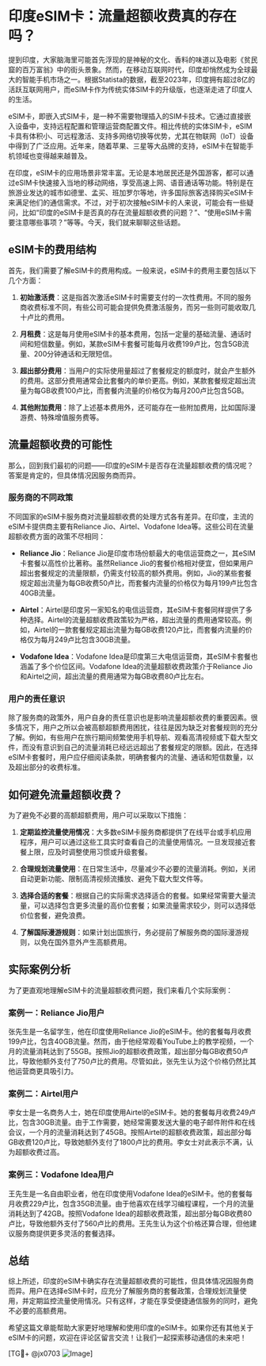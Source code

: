 # 印度eSIM卡：流量超额收费真的存在吗？

提到印度，大家脑海里可能首先浮现的是神秘的文化、香料的味道以及电影《贫民窟的百万富翁》中的街头景象。然而，在移动互联网时代，印度却悄然成为全球最大的智能手机市场之一。根据Statista的数据，截至2023年，印度拥有超过8亿的活跃互联网用户，而eSIM卡作为传统实体SIM卡的升级版，也逐渐走进了印度人的生活。

eSIM卡，即嵌入式SIM卡，是一种不需要物理插入的SIM卡技术。它通过直接嵌入设备中，支持远程配置和管理运营商配置文件。相比传统的实体SIM卡，eSIM卡具有体积小、可远程激活、支持多网络切换等优势，尤其在物联网（IoT）设备中得到了广泛应用。近年来，随着苹果、三星等大品牌的支持，eSIM卡在智能手机领域也变得越来越普及。

在印度，eSIM卡的应用场景非常丰富。无论是本地居民还是外国游客，都可以通过eSIM卡快速接入当地的移动网络，享受高速上网、语音通话等功能。特别是在旅游业发达的城市如德里、孟买、班加罗尔等地，许多国际旅客选择购买eSIM卡来满足他们的通信需求。不过，对于初次接触eSIM卡的人来说，可能会有一些疑问，比如“印度的eSIM卡是否真的存在流量超额收费的问题？”、“使用eSIM卡需要注意哪些事项？”等等。今天，我们就来聊聊这些话题。

## eSIM卡的费用结构

首先，我们需要了解eSIM卡的费用构成。一般来说，eSIM卡的费用主要包括以下几个方面：

1. **初始激活费**：这是指首次激活eSIM卡时需要支付的一次性费用。不同的服务商收费标准不同，有些公司可能会提供免费激活服务，而另一些则可能收取几十卢比的费用。
   
2. **月租费**：这是每月使用eSIM卡的基本费用，包括一定量的基础流量、通话时间和短信数量。例如，某款eSIM卡套餐可能每月收费199卢比，包含5GB流量、200分钟通话和无限短信。

3. **超出部分费用**：当用户的实际使用量超过了套餐规定的额度时，就会产生额外的费用。这部分费用通常会比套餐内的单价更高。例如，某款套餐规定超出流量为每GB收费100卢比，而套餐内流量的价格仅为每月200卢比包含5GB。

4. **其他附加费用**：除了上述基本费用外，还可能存在一些附加费用，比如国际漫游费、特殊增值服务费等。

## 流量超额收费的可能性

那么，回到我们最初的问题——印度的eSIM卡是否存在流量超额收费的情况呢？答案是肯定的，但具体情况因服务商而异。

### 服务商的不同政策

不同国家的eSIM卡服务商对流量超额收费的处理方式各有差异。在印度，主流的eSIM卡提供商主要有Reliance Jio、Airtel、Vodafone Idea等。这些公司在流量超额收费方面的政策不尽相同：

- **Reliance Jio**：Reliance Jio是印度市场份额最大的电信运营商之一，其eSIM卡套餐以高性价比著称。虽然Reliance Jio的套餐价格相对便宜，但如果用户超出套餐规定的流量限额，仍需支付较高的额外费用。例如，Jio的某些套餐规定超出流量为每GB收费50卢比，而套餐内流量的价格仅为每月199卢比包含40GB流量。

- **Airtel**：Airtel是印度另一家知名的电信运营商，其eSIM卡套餐同样提供了多种选择。Airtel的流量超额收费政策较为严格，超出流量的费用通常较高。例如，Airtel的一款套餐规定超出流量为每GB收费120卢比，而套餐内流量的价格仅为每月249卢比包含30GB流量。

- **Vodafone Idea**：Vodafone Idea是印度第三大电信运营商，其eSIM卡套餐也涵盖了多个价位区间。Vodafone Idea的流量超额收费政策介于Reliance Jio和Airtel之间，超出流量的费用通常为每GB收费80卢比左右。

### 用户的责任意识

除了服务商的政策外，用户自身的责任意识也是影响流量超额收费的重要因素。很多情况下，用户之所以会被高额超额费用困扰，往往是因为缺乏对套餐规则的充分了解。例如，有些用户在旅行期间频繁使用手机导航、观看高清视频或下载大型文件，而没有意识到自己的流量消耗已经远远超出了套餐规定的限额。因此，在选择eSIM卡套餐时，用户应仔细阅读条款，明确套餐内的流量、通话和短信数量，以及超出部分的收费标准。

## 如何避免流量超额收费？

为了避免不必要的高额超额费用，用户可以采取以下措施：

1. **定期监控流量使用情况**：大多数eSIM卡服务商都提供了在线平台或手机应用程序，用户可以通过这些工具实时查看自己的流量使用情况。一旦发现接近套餐上限，应及时调整使用习惯或升级套餐。

2. **合理规划流量使用**：在日常生活中，尽量减少不必要的流量消耗。例如，关闭自动更新功能、限制高清视频流播放、避免下载大型文件等。

3. **选择合适的套餐**：根据自己的实际需求选择适合的套餐。如果经常需要大量流量，可以选择包含更多流量的高价位套餐；如果流量需求较少，则可以选择低价位套餐，避免浪费。

4. **了解国际漫游规则**：如果计划出国旅行，务必提前了解服务商的国际漫游规则，以免在国外意外产生高额费用。

## 实际案例分析

为了更直观地理解eSIM卡的流量超额收费问题，我们来看几个实际案例：

### 案例一：Reliance Jio用户

张先生是一名留学生，他在印度使用Reliance Jio的eSIM卡。他的套餐每月收费199卢比，包含40GB流量。然而，由于他经常观看YouTube上的教学视频，一个月的流量消耗达到了55GB。按照Jio的超额收费政策，超出部分每GB收费50卢比，导致他额外支付了750卢比的费用。尽管如此，张先生认为这个价格仍然比其他运营商更具吸引力。

### 案例二：Airtel用户

李女士是一名商务人士，她在印度使用Airtel的eSIM卡。她的套餐每月收费249卢比，包含30GB流量。由于工作需要，她经常需要发送大量的电子邮件附件和在线会议，一个月的流量消耗达到了45GB。按照Airtel的超额收费政策，超出部分每GB收费120卢比，导致她额外支付了1800卢比的费用。李女士对此表示不满，认为超额收费过高。

### 案例三：Vodafone Idea用户

王先生是一名自由职业者，他在印度使用Vodafone Idea的eSIM卡。他的套餐每月收费229卢比，包含35GB流量。由于他喜欢在线学习编程课程，一个月的流量消耗达到了42GB。按照Vodafone Idea的超额收费政策，超出部分每GB收费80卢比，导致他额外支付了560卢比的费用。王先生认为这个价格还算合理，但他建议服务商提供更多灵活的套餐选择。

## 总结

综上所述，印度的eSIM卡确实存在流量超额收费的可能性，但具体情况因服务商而异。用户在选择eSIM卡时，应充分了解服务商的套餐政策，合理规划流量使用，并定期监控流量使用情况。只有这样，才能在享受便捷通信服务的同时，避免不必要的高额费用。

希望这篇文章能帮助大家更好地理解和使用印度的eSIM卡。如果你还有其他关于eSIM卡的问题，欢迎在评论区留言交流！让我们一起探索移动通信的未来吧！

[TG💪+ @jx0703 ![Image](https://github.com/user-attachments/assets/dbca1d08-cadb-493c-b0ec-ad6f7a83f270)]